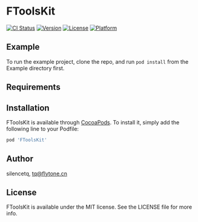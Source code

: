# FToolsKit

[![CI Status](https://img.shields.io/travis/silencetq/FToolsKit.svg?style=flat)](https://travis-ci.org/silencetq/FToolsKit)
[![Version](https://img.shields.io/cocoapods/v/FToolsKit.svg?style=flat)](https://cocoapods.org/pods/FToolsKit)
[![License](https://img.shields.io/cocoapods/l/FToolsKit.svg?style=flat)](https://cocoapods.org/pods/FToolsKit)
[![Platform](https://img.shields.io/cocoapods/p/FToolsKit.svg?style=flat)](https://cocoapods.org/pods/FToolsKit)

## Example

To run the example project, clone the repo, and run `pod install` from the Example directory first.

## Requirements

## Installation

FToolsKit is available through [CocoaPods](https://cocoapods.org). To install
it, simply add the following line to your Podfile:

```ruby
pod 'FToolsKit'
```

## Author

silencetq, tq@flytone.cn

## License

FToolsKit is available under the MIT license. See the LICENSE file for more info.
